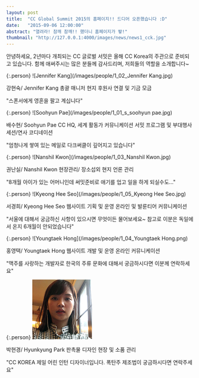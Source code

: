 ```yaml
---
layout: post
title:  "CC Global Summit 2015의 홈페이지!! 드디어 오픈했습니다 :D"
date:   "2015-09-06 12:00:00"
abstract: "열려라! 참깨 참깨!! 했더니 홈페이지가 뙇!"
thumbnail: "http://127.0.0.1:4000/images/news/news1_cck.jpg"
---
```


안녕하세요, 2년마다 개최되는 CC 글로벌 서밋은 올해 CC Korea의 주관으로 준비되고 있습니다. 함께 애써주시는 많은 분들께 감사드리며, 저희들의 역할을 소개합니다~

{:.person}
![Jennifer Kang](/images/people/1_02_Jennifer Kang.jpg)

강현숙/ Jennifer Kang
총괄 매니저
현지 후원사 연결 및 기금 모금
    
"스폰서에게 영혼을 팔고 계십니다" 

{:.person}
![Soohyun Pae](/images/people/1_01_s_soohyun pae.jpg)

배수현/ Soohyun Pae 
CC HQ, 세계 활동가 커뮤니케이션
서밋 프로그램 및 부대행사
세션/연사 코디네이션

"엄청나게 쌓여 있는 메일로 다크써클이 깊어지고 있습니다" 
 
{:.person}
![Nanshil Kwon](/images/people/1_03_Nanshil Kwon.jpg)

권난실/ Nanshil Kwon
현장관리/ 장소섭외
현지 언론 관리

"8개월 아이가 있는 어머니인데 써밋준비로 애기를 업고 일을 하게 되실수도..." 

{:.person}
![Kyeong Hee Seo](/images/people/1_05_Kyeong Hee Seo.jpg)

서경희/ Kyeong Hee Seo
웹사이트 기획 및 운영
온라인 및 발룬티어 커뮤니케이션

"서울에 대해서 궁금하신 사항이 있으시면 무엇이든 물어보세요~  참고로 이분은 독일에서 온지 6개월이 안되었습니다" 

{:.person}
![Youngtaek Hong](/images/people/1_04_Youngtaek Hong.png)

홍영택/ Youngtaek Hong
웹사이트 개발 및 운영
온라인 커뮤니케이션

"맥주를 사랑하는 개발자로 한국의 주류 문화에 대해서 궁금하시다면 이분께 연락하세요" 

{:.person}
![Hyunkyung Park](/images/people/1_06_Hyunkyung%20Park.jpg)

박현경/ Hyunkyung Park
판촉물 디자인
현장 및 소품 관리

"CC KOREA 제일 어린 인턴 디자이너입니다. 폭탄주 제조법이 궁금하시다면 연락주세요" 
